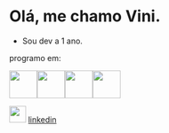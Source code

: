 # Olá, me chamo Vini.

- Sou dev a 1 ano.

<p>programo em:</p>
<img width='50' height='50'  src="https://cdn.jsdelivr.net/gh/devicons/devicon/icons/javascript/javascript-original.svg" /><img width='50' height='50'  src="https://cdn.jsdelivr.net/gh/devicons/devicon/icons/python/python-original.svg" /><img width='50' height='50' src="https://cdn.jsdelivr.net/gh/devicons/devicon/icons/cplusplus/cplusplus-original.svg" /><img width='50' height='50' src="https://cdn.jsdelivr.net/gh/devicons/devicon/icons/java/java-original.svg" />

<img width='30' height='30' src="https://cdn.jsdelivr.net/gh/devicons/devicon/icons/linkedin/linkedin-original.svg" />  [linkedin](https://www.linkedin.com/in/vinicius-gabriel-639869297/)

          

          
